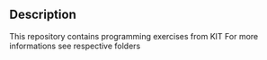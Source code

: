 ## Description
This repository contains programming exercises from KIT
For more informations see respective folders